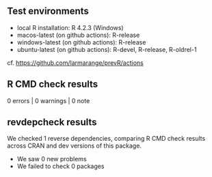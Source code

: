 ## Test environments

* local R installation: R 4.2.3 (Windows)
* macos-latest (on github actions): R-release
* windows-latest (on github actions): R-release
* ubuntu-latest (on github actions): R-devel, R-release, R-oldrel-1

cf. https://github.com/larmarange/prevR/actions

## R CMD check results

0 errors | 0 warnings | 0 note

## revdepcheck results

We checked 1 reverse dependencies, comparing R CMD check results across CRAN and dev versions of this package.

 * We saw 0 new problems
 * We failed to check 0 packages
